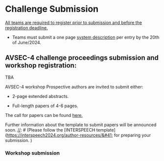 # Challenge Submission
<u>All teams are required to register prior to submission and before the registration deadline.</u>

- Teams must submit a one page [system description](https://challenge.cogmhear.org/#/getting-started/systems-description) per entry by the 20th of June/2024.


## AVSEC-4 challenge proceedings submission and workshop registration:
TBA

[//]: # (AVSEC-4 will be held as a [satellite event]&#40;https://interspeech2024.org/satellite/&#41; of Interspeech 2024. )


AVSEC-4 workshop
Prospective authors are invited to submit either: 

- 2-page extended abstracts.

- Full-length papers of 4-6 pages.


The call for papers can be found [here.](call-for-papers.md)

Further information about the template to submit papers will be announced soon.
[//]: # (Please follow the [INTERSPEECH template]&#40;https://interspeech2024.org/author-resources/&#41; for preparing your submission. )


### Workshop submission

[//]: # ()
[//]: # (**Paper submission is now open!**)

[//]: # (You can make your submission [here.]&#40;https://cmt3.research.microsoft.com/AVSEC2024&#41;)

[//]: # ()
[//]: # (### Workshop registration:)

[//]: # ()
[//]: # (**Workshop registration costs:**)

[//]: # (- Non-member registration: €45 EUR &#40;£ 38&#41;)

[//]: # (- Non-member student registration: €30 EUR &#40;£ 26&#41;)

[//]: # (- ISCA Member registration: €40 EUR &#40;£ 34&#41;)

[//]: # (- ISCA Member student registration: €25 EUR &#40;£ 21&#41;)

[//]: # ()
[//]: # (Registration is now open. You have two options to register:)

[//]: # ()
[//]: # (- Register for the workshop and Interspeech [here.]&#40;https://interspeech2024.org/satellite/&#41;)

[//]: # ()
[//]: # (- Register for the workshop alone: [here.]&#40;https://www.epay.ed.ac.uk/conferences-and-events/college-of-science-and-engineering/school-of-informatics/informatics-events/3rd-cog-mhear-audio-visual-speech-enhancement-challenge-avsec-3&#41;)

[//]: # ()
[//]: # (  **Note: Due to requirements of the payment system, prices for the workshop alone registration are given in GBP.**. )

[//]: # ()
[//]: # (# Evaluation)

[//]: # ()
[//]: # (Evaluation of the systems will be performed by running listening tests with human participants. )

[//]: # ()
[//]: # (A few remarks about the submission:)

[//]: # ()
[//]: # (- We expect submissions to contain enhanced audio samples only &#40;just the audio files&#41;. )

[//]: # (- If the audio files contain a different number of samples than the original files, we will zero pad &#40;or trim&#41; the signals before merging them to the video.)

[//]: # (- Teams can submit one primary and one contrastive entry per track; however, we reserve the right not to include all contrastive entries in the subjective evaluation due to time constraints.)

[//]: # ()
[//]: # ()
[//]: # (Further information about the submission to the challenge TBA. )

